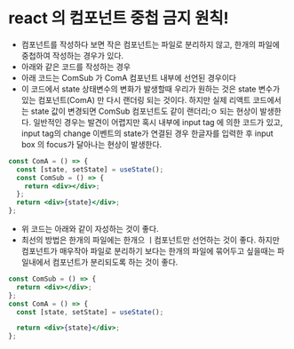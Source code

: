 # react 의 컴포넌트 중첩 금지 원칙!

- 컴포넌트를 작성하다 보면 작은 컴포넌트는 파일로 분리하지 않고, 한개의 파일에 중첩하여 작성하는 경우가 있다.
- 아래와 같은 코드를 작성하는 경우
- 아래 코드는 ComSub 가 ComA 컴포넌트 내부에 선언된 경우이다
- 이 코드에서 state 상태변수의 변화가 발생할때 우리가 원하는 것은 state 변수가 있는 컴포넌트(ComA) 만 다시 랜더링 되는 것이다.
  하지만 실제 리액트 코드에서는 state 값이 변경되면 ComSub 컴포넌트도 같이 랜더리;ㅇ 되는 현상이 발생한다.
  일반적인 경우는 발견이 어렵지만 혹시 내부에 input tag 에 의한 코드가 있고, input tag의 change 이벤트의 state가 연결된 경우
  한글자를 입력한 후 input box 의 focus가 달아나는 현상이 발생한다.

```jsx
const ComA = () => {
  const [state, setState] = useState();
  const ComSub = () => {
    return <div></div>;
  };
  return <div>{state}</div>;
};
```

- 위 코드는 아래와 같이 자성하는 것이 좋다.
- 최선의 방법은 한개의 파일에는 한개으 ㅣ컴포넌트만 선언하는 것이 좋다.
  하지만 컴포넌트가 매우작아 파일로 분리하기 보다는 한개의 파일에 묶어두고 싶을때는
  파일내에서 컴포넌트가 분리되도록 하는 것이 좋다.

```jsx
const ComSub = () => {
  return <div></div>;
};
const ComA = () => {
  const [state, setState] = useState();

  return <div>{state}</div>;
};
```
